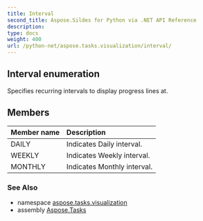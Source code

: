 ```yaml
---
title: Interval
second_title: Aspose.Sildes for Python via .NET API Reference
description: 
type: docs
weight: 400
url: /python-net/aspose.tasks.visualization/interval/
---
```


## Interval enumeration

Specifies recurring intervals to display progress lines at.

## Members
| Member name | Description |
| :- | :- |
|DAILY|Indicates Daily interval.|
|WEEKLY|Indicates Weekly interval.|
|MONTHLY|Indicates Monthly interval.|

### See Also

* namespace [aspose.tasks.visualization](/tasks/python-net/aspose.tasks.visualization/)
* assembly [Aspose.Tasks](/tasks/python-net/)

